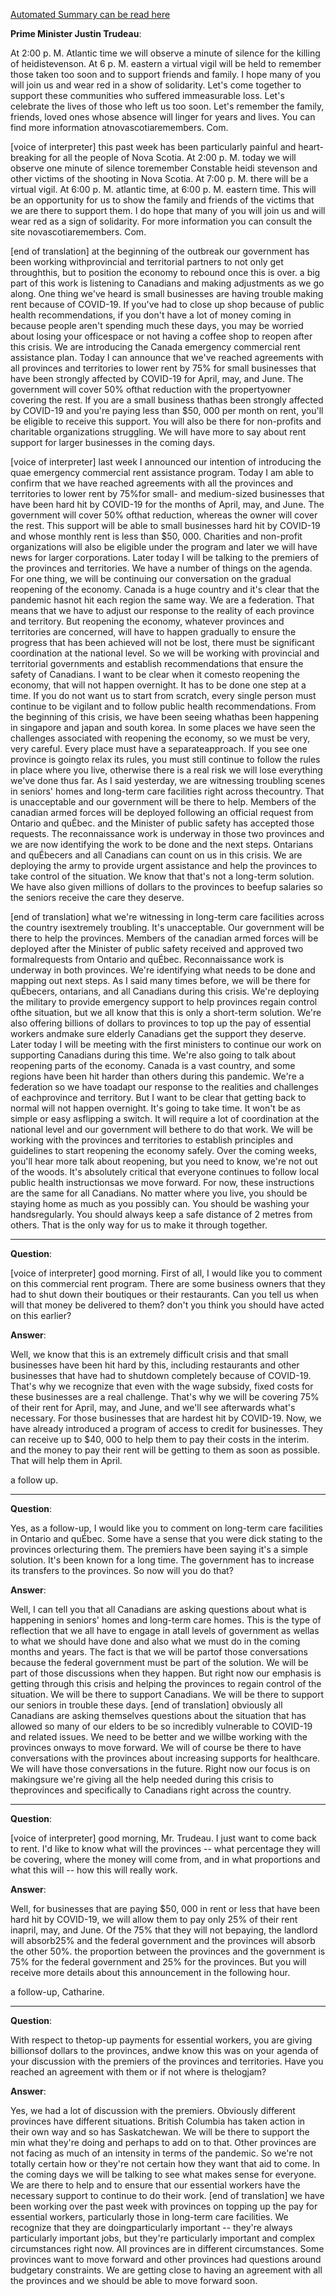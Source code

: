 [Automated Summary can be read here](./trudeau_summary.md)



**Prime Minister Justin Trudeau**:

At 2:00 p. M. Atlantic time we will observe a minute of silence for the killing of heidistevenson.
At 6 p. M. eastern a virtual vigil will be held to remember those taken too soon and to support friends and family.
I hope many of you will join us and wear red in a show of solidarity.
Let's come together to support these communities who suffered immeasurable loss.
Let's celebrate the lives of those who left us too soon.
Let's remember the family, friends, loved ones whose absence will linger for years and lives.
You can find more information atnovascotiaremembers.
Com.
 

[voice of interpreter] this past week has been particularly painful and heart-breaking for all the people of Nova Scotia.
At 2:00 p. M. today we will observe one minute of silence toremember Constable heidi stevenson and other victims of the shooting in Nova Scotia.
At 7:00 p. M. there will be a virtual vigil.
At 6:00 p. M. atlantic time, at 6:00 p. M. eastern time.
This will be an opportunity for us to show the family and friends of the victims that we are there to support them.
I do hope that many of you will join us and will wear red as a sign of solidarity.
For more information you can consult the site novascotiaremembers.
Com.


[end of translation] at the beginning of the outbreak our government has been working withprovincial and territorial partners to not only get throughthis, but to position the economy to rebound once this is over.
a big part of this work is listening to Canadians and making adjustments as we go along.
One thing we've heard is small businesses are having trouble making rent because of COVID-19. If you've had to close up shop because of public health recommendations, if you don't have a lot of money coming in because people aren't spending much these days, you may be worried about losing your officespace or not having a coffee shop to reopen after this crisis.
We are introducing the Canada emergency commercial rent assistance plan.
Today I can announce that we've reached agreements with all provinces and territories to lower rent by 75% for small businesses that have been strongly affected by COVID-19 for April, may, and June.
The government will cover 50% ofthat reduction with the propertyowner covering the rest.
If you are a small business thathas been strongly affected by COVID-19 and you're paying less than $50, 000 per month on rent, you'll be eligible to receive this support.
You will also be there for non-profits and charitable organizations struggling.
We will have more to say about rent support for larger businesses in the coming days.
 

[voice of interpreter] last week I announced our intention of introducing the quae emergency commercial rent assistance program.
Today I am able to confirm that we have reached agreements with all the provinces and territories to lower rent by 75%for small- and medium-sized businesses that have been hard hit by COVID-19 for the months of April, may, and June.
The government will cover 50% ofthat reduction, whereas the owner will cover the rest.
This support will be able to small businesses hard hit by COVID-19 and whose monthly rent is less than $50, 000.
Charities and non-profit organizations will also be eligible under the program and later we will have news for larger corporations.
Later today I will be talking to the premiers of the provinces and territories.
We have a number of things on the agenda.
For one thing, we will be continuing our conversation on the gradual reopening of the economy.
Canada is a huge country and it's clear that the pandemic hasnot hit each region the same way.
We are a federation.
That means that we have to adjust our response to the reality of each province and territory.
But reopening the economy, whatever provinces and territories are concerned, will have to happen gradually to ensure the progress that has been achieved will not be lost, there must be significant coordination at the national level.
So we will be working with provincial and territorial governments and establish recommendations that ensure the safety of Canadians.
I want to be clear when it comesto reopening the economy, that will not happen overnight.
It has to be done one step at a time.
If you do not want us to start from scratch, every single person must continue to be vigilant and to follow public health recommendations.
From the beginning of this crisis, we have been seeing whathas been happening in singapore and japan and south korea.
In some places we have seen the challenges associated with reopening the economy, so we must be very, very careful.
Every place must have a separateapproach.
If you see one province is goingto relax its rules, you must still continue to follow the rules in place where you live, otherwise there is a real risk we will lose everything we've done thus far.
As I said yesterday, we are witnessing troubling scenes in seniors' homes and long-term care facilities right across thecountry.
That is unacceptable and our government will be there to help.
Members of the canadian armed forces will be deployed following an official request from Ontario and quÉbec.
and the Minister of public safety has accepted those requests.
The reconnaissance work is underway in those two provinces and we are now identifying the work to be done and the next steps.
Ontarians and quÉbecers and all Canadians can count on us in this crisis.
We are deploying the army to provide urgent assistance and help the provinces to take control of the situation.
We know that that's not a long-term solution.
We have also given millions of dollars to the provinces to beefup salaries so the seniors receive the care they deserve.


[end of translation] what we're witnessing in long-term care facilities across the country isextremely troubling.
It's unacceptable.
Our government will be there to help the provinces.
Members of the canadian armed forces will be deployed after the Minister of public safety received and approved two formalrequests from Ontario and quÉbec.
Reconnaissance work is underway in both provinces.
We're identifying what needs to be done and mapping out next steps.
As I said many times before, we will be there for quÉbecers, ontarians, and all Canadians during this crisis.
We're deploying the military to provide emergency support to help provinces regain control ofthe situation, but we all know that this is only a short-term solution.
We're also offering billions of dollars to provinces to top up the pay of essential workers andmake sure elderly Canadians get the support they deserve.
Later today I will be meeting with the first ministers to continue our work on supporting Canadians during this time.
We're also going to talk about reopening parts of the economy.
Canada is a vast country, and some regions have been hit harder than others during this pandemic.
We're a federation so we have toadapt our response to the realities and challenges of eachprovince and territory.
But I want to be clear that getting back to normal will not happen overnight.
It's going to take time.
It won't be as simple or easy asflipping a switch.
It will require a lot of coordination at the national level and our government will bethere to do that work.
We will be working with the provinces and territories to establish principles and guidelines to start reopening the economy safely.
Over the coming weeks, you'll hear more talk about reopening, but you need to know, we're not out of the woods.
It's absolutely critical that everyone continues to follow local public health instructionsas we move forward.
For now, these instructions are the same for all Canadians.
No matter where you live, you should be staying home as much as you possibly can.
You should be washing your handsregularly.
You should always keep a safe distance of 2 metres from others.
That is the only way for us to make it through together.

---

**Question**:

[voice of interpreter] good morning.
First of all, I would like you to comment on this commercial rent program.
There are some business owners that they had to shut down their boutiques or their restaurants.
Can you tell us when will that money be delivered to them? don't you think you should have acted on this earlier?



**Answer**:

Well, we know that this is an extremely difficult crisis and that small businesses have been hit hard by this, including restaurants and other businesses that have had to shutdown completely because of COVID-19. That's why we recognize that even with the wage subsidy, fixed costs for these businesses are a real challenge.
That's why we will be covering 75% of their rent for April, may, and June, and we'll see afterwards what's necessary.
For those businesses that are hardest hit by COVID-19. Now, we have already introduced a program of access to credit for businesses.
They can receive up to $40, 000 to help them to pay their costs in the interim.
and the money to pay their rent will be getting to them as soon as possible.
That will help them in April.



a follow up.

---

**Question**:

Yes, as a follow-up, I would like you to comment on long-term care facilities in Ontario and quÉbec.
Some have a sense that you were dick stating to the provinces orlecturing them.
The premiers have been saying it's a simple solution.
It's been known for a long time.
The government has to increase its transfers to the provinces.
So now will you do that?



**Answer**:

Well, I can tell you that all Canadians are asking questions about what is happening in seniors' homes and long-term care homes.
This is the type of reflection that we all have to engage in atall levels of government as wellas to what we should have done and also what we must do in the coming months and years.
The fact is that we will be partof those conversations because the federal government must be part of the solution.
We will be part of those discussions when they happen.
But right now our emphasis is getting through this crisis and helping the provinces to regain control of the situation.
We will be there to support Canadians.
We will be there to support our seniors in trouble these days.
[end of translation] obviously all Canadians are asking themselves questions about the situation that has allowed so many of our elders to be so incredibly vulnerable to COVID-19 and related issues.
We need to be better and we willbe working with the provinces onways to move forward.
We will of course be there to have conversations with the provinces about increasing supports for healthcare.
We will have those conversations in the future.
Right now our focus is on makingsure we're giving all the help needed during this crisis to theprovinces and specifically to Canadians right across the country.

---

**Question**:

[voice of interpreter] good morning, Mr. Trudeau.
I just want to come back to rent.
I'd like to know what will the provinces -- what percentage they will be covering, where the money will come from, and in what proportions and what this will -- how this will really work.



**Answer**:

Well, for businesses that are paying $50, 000 in rent or less that have been hard hit by COVID-19, we will allow them to pay only 25% of their rent inapril, may, and June.
Of the 75% that they will not bepaying, the landlord will absorb25% and the federal government and the provinces will absorb the other 50%. the proportion between the provinces and the government is 75% for the federal government and 25% for the provinces.
But you will receive more details about this announcement in the following hour.



a follow-up, Catharine.

---

**Question**:

With respect to thetop-up payments for essential workers, you are giving billionsof dollars to the provinces, andwe know this was on your agenda of your discussion with the premiers of the provinces and territories.
Have you reached an agreement with them or if not where is thelogjam?



**Answer**:

Yes, we had a lot of discussion with the premiers.
Obviously different provinces have different situations.
British Columbia has taken action in their own way and so has Saskatchewan.
We will be there to support the min what they're doing and perhaps to add on to that.
Other provinces are not facing as much of an intensity in terms of the pandemic.
So we're not totally certain how or they're not certain how they want that aid to come.
In the coming days we will be talking to see what makes sense for everyone.
We are there to help and to ensure that our essential workers have the necessary support to continue to do their work.
[end of translation] we have been working over the past week with provinces on topping up the pay for essential workers, particularly those in long-term care facilities.
We recognize that they are doingparticularly important -- they're always particularly important jobs, but they're particularly important and complex circumstances right now.
All provinces are in different circumstances.
Some provinces want to move forward and other provinces had questions around budgetary constraints.
We are getting close to having an agreement with all the provinces and we should be able to move forward soon.
